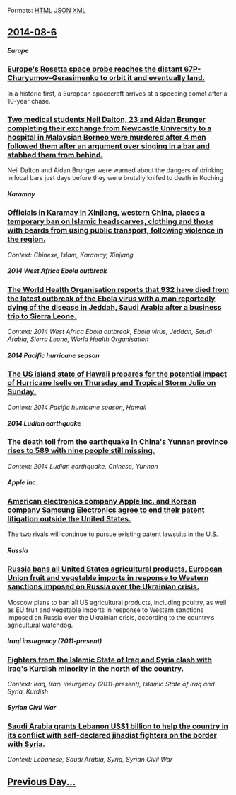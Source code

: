 
Formats: [HTML](2014/08/6/index.html)  [JSON](2014/08/6/index.json)  [XML](2014/08/6/index.xml)  

## [2014-08-6](/news/2014/08/6/index.md)

##### Europe
### [Europe's Rosetta space probe reaches the distant 67P-Churyumov-Gerasimenko to orbit it and eventually land. ](/news/2014/08/6/europe-s-rosetta-space-probe-reaches-the-distant-67p-churyumovagerasimenko-to-orbit-it-and-eventually-land.md)
In a historic first, a European spacecraft arrives at a speeding comet after a 10-year chase.

##### 
### [Two medical students Neil Dalton, 23 and Aidan Brunger completing their exchange from Newcastle University to a hospital in Malaysian Borneo were murdered after 4 men followed them after an argument over singing in a bar and stabbed them from behind. ](/news/2014/08/6/two-medical-students-neil-dalton-23-and-aidan-brunger-completing-their-exchange-from-newcastle-university-to-a-hospital-in-malaysian-borneo.md)
Neil Dalton and Aidan Brunger were warned about the dangers of drinking in local bars just days before they were brutally knifed to death in Kuching

##### Karamay
### [Officials in Karamay in Xinjiang, western China, places a temporary ban on Islamic headscarves, clothing and those with beards from using public transport, following violence in the region. ](/news/2014/08/6/officials-in-karamay-in-xinjiang-western-china-places-a-temporary-ban-on-islamic-headscarves-clothing-and-those-with-beards-from-using-pu.md)
_Context: Chinese, Islam, Karamay, Xinjiang_

##### 2014 West Africa Ebola outbreak
### [The World Health Organisation reports that 932 have died from the latest outbreak of the Ebola virus with a man reportedly dying of the disease in Jeddah, Saudi Arabia after a business trip to Sierra Leone. ](/news/2014/08/6/the-world-health-organisation-reports-that-932-have-died-from-the-latest-outbreak-of-the-ebola-virus-with-a-man-reportedly-dying-of-the-dise.md)
_Context: 2014 West Africa Ebola outbreak, Ebola virus, Jeddah, Saudi Arabia, Sierra Leone, World Health Organisation_

##### 2014 Pacific hurricane season
### [The US island state of Hawaii prepares for the potential impact of Hurricane Iselle on Thursday and Tropical Storm Julio on Sunday. ](/news/2014/08/6/the-us-island-state-of-hawaii-prepares-for-the-potential-impact-of-hurricane-iselle-on-thursday-and-tropical-storm-julio-on-sunday.md)
_Context: 2014 Pacific hurricane season, Hawaii_

##### 2014 Ludian earthquake
### [The death toll from the earthquake in China's Yunnan province rises to 589 with nine people still missing. ](/news/2014/08/6/the-death-toll-from-the-earthquake-in-china-s-yunnan-province-rises-to-589-with-nine-people-still-missing.md)
_Context: 2014 Ludian earthquake, Chinese, Yunnan_

##### Apple Inc.
### [American electronics company Apple Inc. and Korean company Samsung Electronics agree to end their patent litigation outside the United States. ](/news/2014/08/6/american-electronics-company-apple-inc-and-korean-company-samsung-electronics-agree-to-end-their-patent-litigation-outside-the-united-state.md)
The two rivals will continue to pursue existing patent lawsuits in the U.S.

##### Russia
### [Russia bans all United States agricultural products, European Union fruit and vegetable imports in response to Western sanctions imposed on Russia over the Ukrainian crisis. ](/news/2014/08/6/russia-bans-all-united-states-agricultural-products-european-union-fruit-and-vegetable-imports-in-response-to-western-sanctions-imposed-on.md)
Moscow plans to ban all US agricultural products, including poultry, as well as EU fruit and vegetable imports in response to Western sanctions imposed on Russia over the Ukrainian crisis, according to the country’s agricultural watchdog.

##### Iraqi insurgency (2011-present)
### [Fighters from the Islamic State of Iraq and Syria clash with Iraq's Kurdish minority in the north of the country. ](/news/2014/08/6/fighters-from-the-islamic-state-of-iraq-and-syria-clash-with-iraq-s-kurdish-minority-in-the-north-of-the-country.md)
_Context: Iraq, Iraqi insurgency (2011-present), Islamic State of Iraq and Syria, Kurdish_

##### Syrian Civil War
### [Saudi Arabia grants Lebanon US$1 billion to help the country in its conflict with self-declared jihadist fighters on the border with Syria. ](/news/2014/08/6/saudi-arabia-grants-lebanon-us-1-billion-to-help-the-country-in-its-conflict-with-self-declared-jihadist-fighters-on-the-border-with-syria.md)
_Context: Lebanese, Saudi Arabia, Syria, Syrian Civil War_

## [Previous Day...](/news/2014/08/5/index.md)

